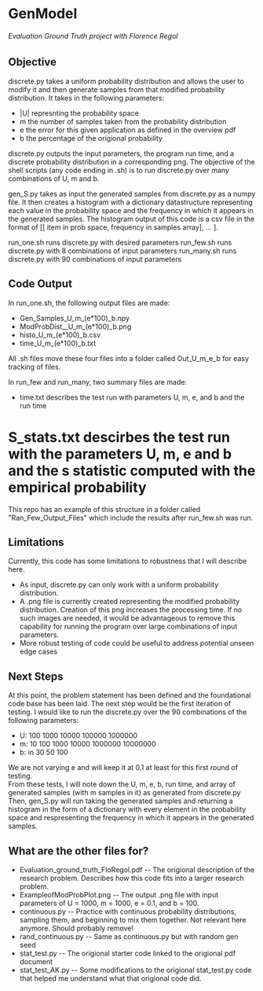 # GenModel
###### Evaluation Ground Truth project with Florence Regol

## Objective
discrete.py takes a uniform probability distribution and allows the user to modify it and then generate samples from that modified probability distribution. 
It takes in the following parameters:
* |U| represnting the probability space
* m the number of samples taken from the probability distribution
* e the error for this given application as defined in the overview pdf
* b the percentage of the origional probability 

discrete.py outputs the input parameters, the program run time, and a discrete probability distribution in a corresponding png. 
The objective of the shell scripts (any code ending in .sh) is to run discrete.py over many combinations of U, m and b. 

gen_S.py takes as input the generated samples from discrete.py as a numpy file. It then creates a histogram with a dictionary datastructure representing each value in the probability space and the frequency in which it appears in the generated samples. The histogram output of this code is a csv file in the format of [[ item in prob space, frequency in samples array], ... ]. 

run_one.sh runs discrete.py with desired parameters
run_few.sh runs discrete.py with 8 combinations of input parameters
run_many.sh runs discrete.py with 90 combinations of input parameters

## Code Output
In run_one.sh, the following output files are made:
* Gen_Samples_U_m_(e*100)_b.npy
* ModProbDist__U_m_(e*100)_b.png
* histo_U_m_(e*100)_b.csv
* time_U_m_(e*100)_b.txt

All .sh files move these four files into a folder called Out_U_m_e_b for easy tracking of files. 

In run_few and run_many, two summary files are made:
* time.txt describes the test run with parameters U, m, e, and b and the run time
# S_stats.txt descirbes the test run with the parameters U, m, e and b and the s statistic computed with the empirical probability

This repo has an example of this structure in a folder called "Ran_Few_Output_Files" which include the results after run_few.sh was run. 

## Limitations
Currently, this code has some limitations to robustness that I will describe here. 
* As input, discrete.py can only work with a uniform probability distribution. 
* A .png file is currently created representing the modified probability distribution. Creation of this png increases the processing time. If no such images are needed, it would be advantageous to remove this capability for running the program over large combinations of input parameters. 
* More robust testing of code could be useful to address potential unseen edge cases

## Next Steps
At this point, the problem statement has been defined and the foundational code base has been laid. The next step would be the first iteration of testing. I would like to run the discrete.py over the 90 combinations of the following parameters:
* U: 100 1000 10000 100000 1000000
* m: 10 100 1000 10000 1000000 10000000
* b: in 30 50 100

We are not varying e and will keep it at 0.1 at least for this first round of testing. \
From these tests, I will note down the U, m, e, b, run time, and array of generated samples (with m samples in it) as generated from discrete.py \
Then, gen_S.py will run taking the generated samples and returning a histogram in the form of a dictionary with every element in the probability space and respresenting the frequency in which it appears in the generated samples.


## What are the other files for?
* Evaluation_ground_truth_FloRegol.pdf -- The origional description of the research problem. Describes how this code fits into a larger research problem. 
* ExampleofModProbPlot.png -- The output .png file with input parameters of U = 1000, m = 1000, e = 0.1, and b = 100. 
* continuous.py -- Practice with continuous probability distributions, sampling them, and beginning to mix them together. Not relevant here anymore. Should probably remove!
* rand_continuous.py -- Same as continuous.py but with random gen seed
* stat_test.py -- The origional starter code linked to the origional pdf document
* stat_test_AK.py -- Some modifications to the origional stat_test.py code that helped me understand what that origional code did.
